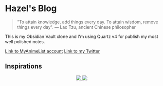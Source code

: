 # Hazel's Blog

> "To attain knowledge, add things every day. To attain wisdom, remove things every day". — Lao Tzu, ancient Chinese philosopher

This is my Obsidian Vault clone and I'm using Quartz v4 for publish my most well polished notes. 

[Link to MyAnimeList account](https://myanimelist.net/profile/hz6el)
[Link to my Twitter](https://x.com/hz6e1)

## Inspirations

<p align="center">
  <a href="https://www.leonardodavinci.net/">
    <img src="https://www.leonardodavinci.net/assets/img/leonardo-da-vinci.jpg" />
  </a>
   <a href="https://www.space.com/15524-albert-einstein.html">
    <img src="https://hips.hearstapps.com/hmg-prod/images/albert-einstein-gettyimages-123395987.jpg" />
  </a>
</p>
